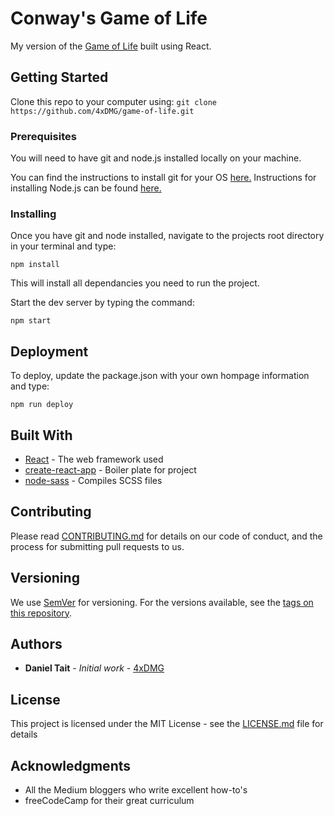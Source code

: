 # Conway's Game of Life

My version of the [Game of Life](https://en.wikipedia.org/wiki/Conway%27s_Game_of_Life) built using React.

## Getting Started

Clone this repo to your computer using:
` git clone https://github.com/4xDMG/game-of-life.git `

### Prerequisites

You will need to have git and node.js installed locally on your machine.

You can find the instructions to install git for your OS [here.](https://help.github.com/articles/set-up-git/)
Instructions for installing Node.js can be found [here.](https://nodejs.org/en/)

### Installing

Once you have git and node installed, navigate to the projects root directory in your terminal and type:

```
npm install
```
This will install all dependancies you need to run the project.

Start the dev server by typing the command:

```
npm start
```

## Deployment

To deploy, update the package.json with your own hompage information and type:

```
npm run deploy
```

## Built With

* [React](hthttps://facebook.github.io/react/) - The web framework used
* [create-react-app](https://github.com/facebookincubator/create-react-app) - Boiler plate for project
* [node-sass](https://github.com/sass/node-sass) - Compiles SCSS files

## Contributing

Please read [CONTRIBUTING.md](https://gist.github.com/PurpleBooth/b24679402957c63ec426) for details on our code of conduct, and the process for submitting pull requests to us.

## Versioning

We use [SemVer](http://semver.org/) for versioning. For the versions available, see the [tags on this repository](https://github.com/your/project/tags). 

## Authors

* **Daniel Tait** - *Initial work* - [4xDMG](https://github.com/4xDMG)


## License

This project is licensed under the MIT License - see the [LICENSE.md](LICENSE.md) file for details

## Acknowledgments

* All the Medium bloggers who write excellent how-to's
* freeCodeCamp for their great curriculum
